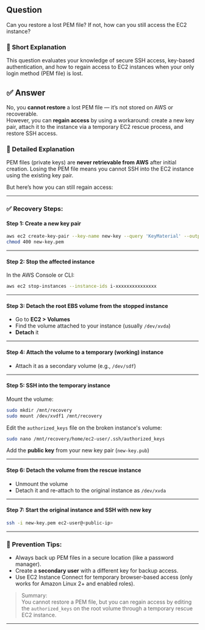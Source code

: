 ## Question  
Can you restore a lost PEM file? If not, how can you still access the EC2 instance?

### 📝 Short Explanation  
This question evaluates your knowledge of secure SSH access, key-based authentication, and how to regain access to EC2 instances when your only login method (PEM file) is lost.

## ✅ Answer  
No, you **cannot restore** a lost PEM file — it’s not stored on AWS or recoverable.  
However, you can **regain access** by using a workaround: create a new key pair, attach it to the instance via a temporary EC2 rescue process, and restore SSH access.

### 📘 Detailed Explanation  

PEM files (private keys) are **never retrievable from AWS** after initial creation. Losing the PEM file means you cannot SSH into the EC2 instance using the existing key pair.

But here’s how you can still regain access:

---

### ✅ Recovery Steps:

#### Step 1: Create a new key pair
```bash
aws ec2 create-key-pair --key-name new-key --query 'KeyMaterial' --output text > new-key.pem
chmod 400 new-key.pem
```

---

#### Step 2: Stop the affected instance  
In the AWS Console or CLI:
```bash
aws ec2 stop-instances --instance-ids i-xxxxxxxxxxxxxxx
```

---

#### Step 3: Detach the root EBS volume from the stopped instance

- Go to **EC2 > Volumes**
- Find the volume attached to your instance (usually `/dev/xvda`)
- **Detach** it

---

#### Step 4: Attach the volume to a temporary (working) instance  
- Attach it as a secondary volume (e.g., `/dev/sdf`)

---

#### Step 5: SSH into the temporary instance  
Mount the volume:
```bash
sudo mkdir /mnt/recovery
sudo mount /dev/xvdf1 /mnt/recovery
```

Edit the `authorized_keys` file on the broken instance's volume:
```bash
sudo nano /mnt/recovery/home/ec2-user/.ssh/authorized_keys
```

Add the **public key** from your new key pair (`new-key.pub`)

---

#### Step 6: Detach the volume from the rescue instance  
- Unmount the volume  
- Detach it and re-attach to the original instance as `/dev/xvda`

---

#### Step 7: Start the original instance and SSH with new key  
```bash
ssh -i new-key.pem ec2-user@<public-ip>
```

---

### 🧠 Prevention Tips:

- Always back up PEM files in a secure location (like a password manager).
- Create a **secondary user** with a different key for backup access.
- Use EC2 Instance Connect for temporary browser-based access (only works for Amazon Linux 2+ and enabled roles).

> Summary:  
> You cannot restore a PEM file, but you can regain access by editing the `authorized_keys` on the root volume through a temporary rescue EC2 instance.

---
